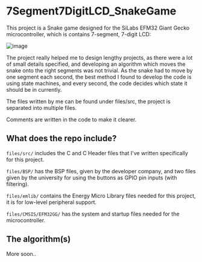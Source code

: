 # 7Segment7DigitLCD_SnakeGame

This project is a Snake game designed for the SiLabs EFM32 Giant Gecko microcontroller, which is contains 7-segment, 7-digit LCD:

![image](https://user-images.githubusercontent.com/82604073/171496437-ab95107f-8a59-4f12-8bdf-eb3048a75a66.png)

The project really helped me to design lengthy projects, as there were a lot of small details specified, and developing an algorithm which moves the snake onto the right segments was not trivial. As the snake had to move by one segment each second, the best method I found to develop the code is using state machines, and every second, the code decides which state it should be in currently.

The files written by me can be found under files/src, the project is separated into multiple files.

Comments are written in the code to make it clearer.

## What does the repo include?

<code>files/src/</code> includes the C and C Header files that I've written specifically for this project.

<code>files/BSP/</code> has the BSP files, given by the developer company, and two files given by the university for using the buttons as GPIO pin inputs (with filtering).

<code>files/emlib/</code> contains the Energy Micro Library files needed for this project, it is for low-level peripheral support.

<code>files/CMSIS/EFM32GG/</code> has the system and startup files needed for the microcontroller.

## The algorithm(s)
More soon..

  

